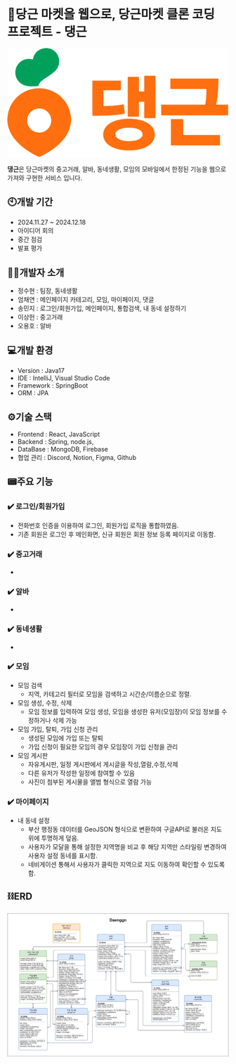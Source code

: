 # 🥕당근 마켓을 웹으로, 당근마켓 클론 코딩 프로젝트 - 댕근
![댕근로고](https://github.com/busanit2024/daenggeun-project/blob/main/frontend/src/images/danggnlogo.png)

**댕근**은 당근마켓의 중고거래, 알바, 동네생활, 모임의 모바일에서 한정된 기능을 웹으로 가져와 구현한 서비스 입니다. 

## 🕙개발 기간
- 2024.11.27 ~ 2024.12.18
- 아이디어 회의
- 중간 점검
- 발표 평가

## 👨‍💻개발자 소개
- 정수현 : 팀장, 동네생활
- 엄채연 : 메인페이지 카테고리, 모임, 마이페이지, 댓글
- 송민지 : 로그인/회원가입, 메인페이지, 통합검색, 내 동네 설정하기
- 이상헌 : 중고거래
- 오용호 : 알바

## 💻개발 환경
- Version : Java17
- IDE : IntelliJ, Visual Studio Code
- Framework : SpringBoot
- ORM : JPA

## ⚙️기술 스택
- Frontend : React, JavaScript
- Backend : Spring, node.js,
- DataBase : MongoDB, Firebase
- 협업 관리 : Discord, Notion, Figma, Github

## 📟주요 기능
### ✔️ 로그인/회원가입
  - 전화번호 인증을 이용하여 로그인, 회원가입 로직을 통합하였음.
  - 기존 회원은 로그인 후 메인화면, 신규 회원은 회원 정보 등록 페이지로 이동함.
### ✔️ 중고거래
  -  
### ✔️ 알바
  - 
### ✔️ 동네생활
  - 
### ✔️ 모임
  - 모임 검색
    - 지역, 카테고리 필터로 모임을 검색하고 시간순/이름순으로 정렬.
  - 모임 생성, 수정, 삭제
    - 모임 정보를 입력하여 모임 생성, 모임을 생성한 유저(모임장)이 모임 정보를 수정하거나 삭제 가능 
  - 모임 가입, 탈퇴, 가입 신청 관리
    - 생성된 모임에 가입 또는 탈퇴
    - 가입 신청이 필요한 모임의 경우 모임장이 가입 신청을 관리 
  - 모임 게시판
    - 자유게시판, 일정 게시판에서 게시글을 작성,열람,수정,삭제
    - 다른 유저가 작성한 일정에 참여할 수 있음
    - 사진이 첨부된 게시물을 앨범 형식으로 열람 가능
### ✔️ 마이페이지
  - 내 동네 설정
    - 부산 행정동 데이터를 GeoJSON 형식으로 변환하여 구글API로 불러온 지도 위에 투명하게 덮음.
    - 사용자가 모달을 통해 설정한 지역명을 비교 후 해당 지역만 스타일링 변경하여 사용자 설정 동네를 표시함.
    - 네비게이션 통해서 사용자가 클릭한 지역으로 지도 이동하여 확인할 수 있도록 함.

## ⛓️ERD
![ERD](https://github.com/busanit2024/daenggeun-project/blob/MJ-davie-forReadme/daenggeun.drawio.png)
